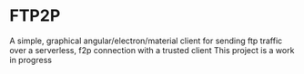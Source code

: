# FTP2P
A simple, graphical angular/electron/material client for sending ftp traffic over a serverless, f2p connection with a trusted client
This project is a work in progress
